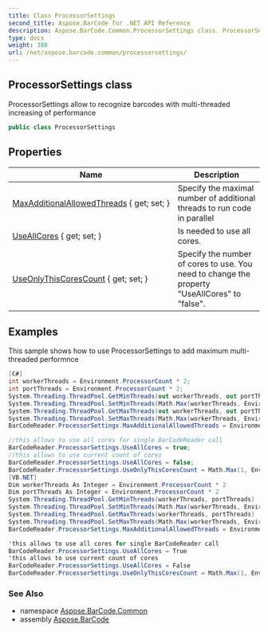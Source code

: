 ```yaml
---
title: Class ProcessorSettings
second_title: Aspose.BarCode for .NET API Reference
description: Aspose.BarCode.Common.ProcessorSettings class. ProcessorSettings allow to recognize barcodes with multithreaded increasing of performance
type: docs
weight: 380
url: /net/aspose.barcode.common/processorsettings/
---
```

## ProcessorSettings class

ProcessorSettings allow to recognize barcodes with multi-threaded increasing of performance

```csharp
public class ProcessorSettings
```

## Properties

| Name | Description |
| --- | --- |
| [MaxAdditionalAllowedThreads](../../aspose.barcode.common/processorsettings/maxadditionalallowedthreads/) { get; set; } | Specify the maximal number of additional threads to run code in parallel |
| [UseAllCores](../../aspose.barcode.common/processorsettings/useallcores/) { get; set; } | Is needed to use all cores. |
| [UseOnlyThisCoresCount](../../aspose.barcode.common/processorsettings/useonlythiscorescount/) { get; set; } | Specify the number of cores to use. You need to change the property "UseAllCores" to "false". |

## Examples

This sample shows how to use ProcessorSettings to add maximum multi-threaded performnce

```csharp
[C#]
int workerThreads = Environment.ProcessorCount * 2;
int portThreads = Environment.ProcessorCount * 2;
System.Threading.ThreadPool.GetMinThreads(out workerThreads, out portThreads);
System.Threading.ThreadPool.SetMinThreads(Math.Max(workerThreads, Environment.ProcessorCount* 2), portThreads);
System.Threading.ThreadPool.GetMaxThreads(out workerThreads, out portThreads);
System.Threading.ThreadPool.SetMaxThreads(Math.Max(workerThreads, Environment.ProcessorCount* 4), portThreads);
BarCodeReader.ProcessorSettings.MaxAdditionalAllowedThreads = Environment.ProcessorCount* 2;

//this allows to use all cores for single BarCodeReader call
BarCodeReader.ProcessorSettings.UseAllCores = true;
//this allows to use current count of cores
BarCodeReader.ProcessorSettings.UseAllCores = false;
BarCodeReader.ProcessorSettings.UseOnlyThisCoresCount = Math.Max(1, Environment.ProcessorCount / 2);
[VB.NET]
Dim workerThreads As Integer = Environment.ProcessorCount * 2
Dim portThreads As Integer = Environment.ProcessorCount * 2
System.Threading.ThreadPool.GetMinThreads(workerThreads, portThreads)
System.Threading.ThreadPool.SetMinThreads(Math.Max(workerThreads, Environment.ProcessorCount* 2), portThreads)
System.Threading.ThreadPool.GetMaxThreads(workerThreads, portThreads)
System.Threading.ThreadPool.SetMaxThreads(Math.Max(workerThreads, Environment.ProcessorCount* 4), portThreads)
BarCodeReader.ProcessorSettings.MaxAdditionalAllowedThreads = Environment.ProcessorCount* 2

'this allows to use all cores for single BarCodeReader call
BarCodeReader.ProcessorSettings.UseAllCores = True
'this allows to use current count of cores
BarCodeReader.ProcessorSettings.UseAllCores = False
BarCodeReader.ProcessorSettings.UseOnlyThisCoresCount = Math.Max(1, Environment.ProcessorCount / 2)
```

### See Also

* namespace [Aspose.BarCode.Common](../../aspose.barcode.common/)
* assembly [Aspose.BarCode](../../)


